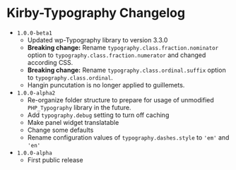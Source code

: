 # Kirby-Typography Changelog

- `1.0.0-beta1`
  - Updated wp-Typography library to version 3.3.0
  - **Breaking change:** Rename `typography.class.fraction.nominator` option to `typography.class.fraction.numerator` and changed according CSS.
  - **Breaking change:** Rename `typography.class.ordinal.suffix` option to `typography.class.ordinal`.
  - Hangin puncutation is no longer applied to guillemets.
- `1.0.0-alpha2`
  - Re-organize folder structure to prepare for usage of unmodified `PHP_Typography` library in the future.
  - Add `typography.debug` setting to turn off caching
  - Make panel widget translatable
  - Change some defaults
  - Rename configuration values of `typography.dashes.style` to `'em'` and `'en'`
- `1.0.0-alpha`
  - First public release
